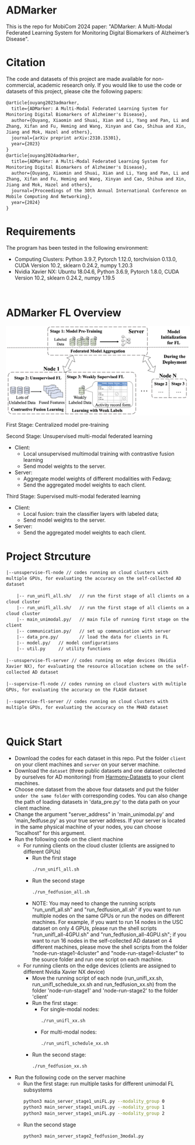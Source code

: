 # ADMarker
This is the repo for MobiCom 2024 paper: "ADMarker: A Multi-Modal Federated Learning System for Monitoring Digital Biomarkers of Alzheimer’s Disease".

# Citation
The code and datasets of this project are made available for non-commercial, academic research only. If you would like to use the code or datasets of this project, please cite the following papers:
```
@article{ouyang2023admarker,
  title={ADMarker: A Multi-Modal Federated Learning System for Monitoring Digital Biomarkers of Alzheimer's Disease},
  author={Ouyang, Xiaomin and Shuai, Xian and Li, Yang and Pan, Li and Zhang, Xifan and Fu, Heming and Wang, Xinyan and Cao, Shihua and Xin, Jiang and Mok, Hazel and others},
  journal={arXiv preprint arXiv:2310.15301},
  year={2023}
}
@article{ouyang2024admarker,
  title={ADMarker: A Multi-Modal Federated Learning System for Monitoring Digital Biomarkers of Alzheimer's Disease},
  author={Ouyang, Xiaomin and Shuai, Xian and Li, Yang and Pan, Li and Zhang, Xifan and Fu, Heming and Wang, Xinyan and Cao, Shihua and Xin, Jiang and Mok, Hazel and others},
  journal={Proceedings of the 30th Annual International Conference on Mobile Computing And Networking},
  year={2024}
}
```
# Requirements
The program has been tested in the following environment:
* Computing Clusters: Python 3.9.7, Pytorch 1.12.0, torchvision 0.13.0, CUDA Version 10.2, sklearn 0.24.2, numpy 1.20.3
* Nvidia Xavier NX: Ubuntu 18.04.6, Python 3.6.9, Pytorch 1.8.0, CUDA Version 10.2, sklearn 0.24.2, numpy 1.19.5
<br>

# ADMarker FL Overview
<p align="center" >
	<img src="https://github.com/xmouyang/ADMarker/blob/main/figure/three-stage-framework.png" width="800">
</p>

First Stage: Centralized model pre-training

Second Stage: Unsupervised multi-modal federated learning
* Client: 
	* Local unsupervised multimodal training with contrastive fusion learning
	* Send model weights to the server.
* Server: 
	* Aggregate model weights of different modalities with Fedavg;
	* Send the aggregated model weights to each client.
	
Third Stage: Supervised multi-modal federated learning
* Client: 
	* Local fusion: train the classifier layers with labeled data;
	* Send model weights to the server.
* Server: 
	* Send the aggregated model weights to each client.


# Project Strcuture
```
|--unsupervise-fl-node // codes running on cloud clusters with multiple GPUs, for evaluating the accuracy on the self-collected AD dataset

    |-- run_unifl_all.sh/	// run the first stage of all clients on a cloud cluster
    |-- run_unifl_all.sh/	// run the first stage of all clients on a cloud cluster 
    |-- main_unimodal.py/	// main file of running first stage on the client
    |-- communication.py/	// set up communication with server
    |-- data_pre.py/		// load the data for clients in FL
    |-- model.py/ 	// model configurations
    |-- util.py		// utility functions

|--unsupervise-fl-server // codes running on edge devices (Nvidia Xavier NX), for evaluating the resource allocation scheme on the self-collected AD dataset

|--supervise-fl-node // codes running on cloud clusters with multiple GPUs, for evaluating the accuracy on the FLASH dataset

|--supervise-fl-server // codes running on cloud clusters with multiple GPUs, for evaluating the accuracy on the MHAD dataset

```
<br>

# Quick Start 
* Download the codes for each dataset in this repo. Put the folder `client` on your client machines and `server` on your server machine.
* Download the `dataset` (three public datasets and one dataset collected by ourselves for AD monitoring) from [Harmony-Datasets](https://github.com/xmouyang/Harmony/blob/main/dataset.md) to your client machines.
* Choose one dataset from the above four datasets and put the folder `under the same folder` with corresponding codes. You can also change the path of loading datasets in 'data_pre.py' to the data path on your client machine.
* Change the argument "server_address" in 'main_unimodal.py' and 'main_fedfuse.py' as your true server address. If your server is located in the same physical machine of your nodes, you can choose "localhost" for this argument.
* Run the following code on the client machine
	* For running clients on the cloud cluster (clients are assigned to different GPUs)
		* Run the first stage
		    ```bash
		    ./run_unifl_all.sh
		    ```
		* Run the second stage
		    ```bash
		    ./run_fedfusion_all.sh
		    ```
		* NOTE: You may need to change the running scripts "run_unifl_all.sh" and "run_fedfusion_all.sh" if you want to run multiple nodes on the same GPUs or run the nodes on different machines. For example, if you want to run 14 nodes in the USC dataset on only 4 GPUs, please run the shell scripts "run_unifl_all-4GPU.sh" and "run_fedfusion_all-4GPU.sh"; if you want to run 16 nodes in the self-collected AD dataset on 4 different machines, please move the shell scripts from the folder "node-run-stage1-4cluster" and "node-run-stage1-4cluster" to the source folder and run one script on each machine.
	* For running clients on the edge devices (clients are assigned to different Nvidia Xavier NX device)
		* Move the running script of each node (run_unifl_xx.sh, run_unifl_schedule_xx.sh and run_fedfusion_xx.sh) from the folder 'node-run-stage1' and 'node-run-stage2' to the folder 'client'
		* Run the first stage: 
			* For single-modal nodes: 
			    ```bash
			    ./run_unifl_xx.sh
			    ```
			* For multi-modal nodes: 
			    ```bash
			    ./run_unifl_schedule_xx.sh
			    ```
		* Run the second stage: 
		    ```bash
		    ./run_fedfusion_xx.sh
		    ```
* Run the following code on the server machine
	* Run the first stage: run multiple tasks for different unimodal FL subsystems
	    ```bash
	    python3 main_server_stage1_uniFL.py --modality_group 0
	    python3 main_server_stage1_uniFL.py --modality_group 1
	    python3 main_server_stage1_uniFL.py --modality_group 2
	    ```
	* Run the second stage
	    ```bash
	    python3 main_server_stage2_fedfusion_3modal.py
	    ```






